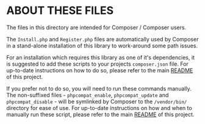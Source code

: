 ABOUT THESE FILES
===============================

The files in this directory are intended for Composer / Composer users.

The `Install.php` and `Register.php` files are automatically used by Composer in a stand-alone installation of this library to work-around some path issues.

For an installation which requires this library as one of it's dependencies, it is suggested to add these scripts to your projects `composer.json` file. For up-to-date instructions on how to do so, please refer to the main [README](https://github.com/wimg/PHPCompatibility/blob/master/README.md) of this project.

If you prefer not to do so, you will need to run these commands manually.
The non-suffixed files - `phpcompat_enable`, `phpcompat_update` and `phpcompat_disable` - will be symlinked by Composer to the `/vendor/bin/` directory for ease of use.
For up-to-date instructions on how and when to manually run these script, please refer to the main [README](https://github.com/wimg/PHPCompatibility/blob/master/README.md) of this project.
